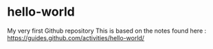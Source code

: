 # hello-world
My very first Github repository
This is based on the notes found here : https://guides.github.com/activities/hello-world/
